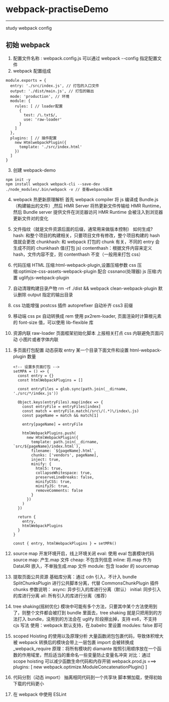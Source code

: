 # webpack-practiseDemo

---

study webpack config

## 初始 webpack

1. 配置文件名称
   : webpack.config.js
   可以通过 webpack --config 指定配置文件
2. webpack 配置组成

```
module.exports = {
  entry: './src/index.js', // 打包的入口文件
  output: './dist/main.js', // 打包的输出
  mode: 'production', // 环境
  module: {
    rules: [ // loader配置
      {
        test: /\.txt$/,
        use: 'raw-loader'
      }
    ]
  },
  plugins: [ // 插件配置
    new HtmlwebpackPlugin({
      template: './src/index.html'
    })
  ]
}
```

3. 创建 webpack-demo

```
npm init -y
npm install webpack webpack-cli --save-dev
./node_modules/.bin/webpack -v // 查看webpack版本
```

4. webpack 热更新原理解析
   首先 webpack compiler 将 js 编译成 Bundle.js（构建输出的文件）,然后 HMR Server 将热更新文件传输给 HMR Runtime， 然后 Bundle server 提供文件在浏览器访问 HMR Runtime 会被注入到浏览器更新文件对的变化

5. 文件指纹（就是文件资源后面的后缀，通常用来做版本控制）
   如何生成?
   hash: 和整个项目的构建相关，只要项目文件有修改，整个项目构建的 hash 值就会更改
   chunkhash: 和 webpack 打包的 chunk 有关，不同的 entry 会生成不同的 chunkhash 值(打包 js)
   contenthash：根据文件内容来定义 hash，文件内容不变，则 contenthash 不变（一般用来打包 css）

6. 代码压缩
   HTML 压缩:html-webpack-plugin,设置压缩参数
   css 压缩:optimize-css-assets-webpack-plugin 配合 cssnano(处理器)
   js 压缩:内置 uglifyjs-webpack-plugin

7. 自动清理构建目录产物
   rm -rf ./dist && webpack
   clean-webpack-plugin 默认删除 output 指定的输出目录

8. css 功能增强
   postcss 插件 autoprefixer 自动补齐 css3 前缀

9. 移动端 css px 自动转换成 rem
   使用 px2rem-loader, 页面渲染时计算根元素的 font-size 值，可以使用 lib-flexible 库

10. 资源内联
    raw-loader
    页面框架初始化脚本
    上报相关打点
    css 内联避免页面闪动
    小图片或者字体内联

11. 多页面打包配置
    动态获取 entry 某一个目录下面文件和设置 html-webpack-plugin 数量

    ```
    <!-- 设置多页面打包 -->
    setMPA = () => {
      const entry = {}
      const htmlWebpackPlugins = []

      const entryFiles = glob.sync(path.join(__dirname, './src/*/index.js'))

      Object.keys(entryFiles).map(index => {
        const entryFile = entryFiles[index]
        const match = entryFile.match(/src\/(.*)\/index\.js)
        const pageName = match && match[1]

        entry[pageName] = entryFile

        htmlWebpackPlugins.push(
          new HtmlWebpackPlugin({
            template: path.join(__dirname, `src/${pageName}/index.html`),
            filename: `${pageName}.html`,
            chunks: ['vendors', pageName],
            inject: true,
            minify: {
              html5: true,
              collapseWhitespace: true,
              preserveLineBreaks: false,
              minifyCSS: true,
              minifyJS: true,
              removeComments: false
            }
          })
        )
      })

      return {
        entry,
        htmlWebpackPlugins
      }
    }

    const { entry, htmlWebpackPlugins } = setMPA()
    ```

12. source map
    开发环境开启，线上环境关闭
    eval: 使用 eval 包裹模块代码
    source map: 产生.map 文件
    cheap: 不包含列信息
    inline: 将.map 作为 DataURI 嵌入，不单独生成.map 文件
    module: 包含 loader 的 sourcemap

13. 提取页面公共资源
    基础库分离：通过 cdn 引入，不计入 bundle
    SplitChunksPlugin 进行公共脚本分离，代替 CommonsChunkPlugin 插件
    chunks 参数说明：
    async: 异步引入的库进行分离（默认）
    initial: 同步引入的库进行分离
    all: 所有引入的库进行分离（推荐）

14. tree shaking(摇树优化)
    模块中可能有多个方法，只要其中某个方法使用到了，则整个文件都会被打到 bundle 里面去，tree shaking 就是只把用到的方法打入 bundle，没用到的方法会在 uglify 阶段擦出掉，支持 es6，不支持 cjs 写法
    使用：webpack 默认支持，在.babelrc 里设置 modules: false 即可

15. scoped Hoisting 的使用以及原理分析
    大量函数闭包包裹代码，导致体积增大
    被 webpack 转换后的模块会带上一层包裹
    import 会被转换成\_webpack_require
    原理：将所有模块的 diamante 按照引用顺序放在一个函数的作用域里，然后适当的重命名一些变量防止变量名冲突
    对比：通过 scope hoisting 可以减少函数生命代码和内存开销
    webpack.prod.js ===> plugins: [ new webpack.optimize.ModuleConcatenationPlugin() ]

16. 代码分割（动态 import）
    抽离相同代码到一个共享块
    脚本懒加载，使得初始下载的代码更小

17. 在 webpack 中使用 ESLint
